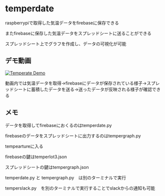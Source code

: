 # temperdate
raspberrypiで取得した気温データをfirebaseに保存できる

またfirebaseに保存した気温データをスプレッドシートに送ることができる

スプレッドシート上でグラフを作成し、データの可視化が可能

## デモ動画

[![Temperate Demo](https://img.youtube.com/vi/ChFbGno3DfQ/0.jpg)](https://www.youtube.com/watch?v=ChFbGno3DfQ)


動画内では気温データを取得→firebaseにデータが保存されている様子→スプレッドシートに蓄積したデータを送る→送ったデータが反映される様子が確認できる


## メモ

データを取得してfirebaseにおくるのはtemperdate.py  

firebaseのデータをスプレッドシートに出力するのはtempergraph.py

tempeartureに入る

firebaseの鍵はtemperIot3.json

スプレッドシートの鍵はtempergraph.json

temperdate.py と tempergraph.py　は別のターミナルで実行　

temperslack.py　を別のターミナルで実行することでslackからの通知も可能
